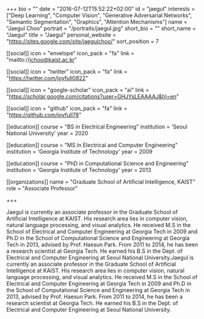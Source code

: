 +++
bio = ""
date = "2016-07-12T15:52:22+02:00"
id = "jaegul"
interests = ["Deep Learning", "Computer Vision", "Generative Adversarial Networks", "Semantic Segmentation", "Graphics", "Attention Mechanisms"]
name = "Jaegul Choo"
portrait = "/portraits/jaegul.jpg"
short_bio = ""
short_name = "Jaegul"
title = "Jaegul"
personal_website = "https://sites.google.com/site/jaegulchoo/"
sort_position = 7

[[social]]
    icon = "envelope"
    icon_pack = "fa"
    link = "mailto://jchoo@kaist.ac.kr"

[[social]]
    icon = "twitter"
    icon_pack = "fa"
    link = "https://twitter.com/joyfull0822"

[[social]]
    icon = "google-scholar"
    icon_pack = "ai"
    link = "https://scholar.google.com/citations?user=GHJYsLEAAAAJ&hl=en"

[[social]]
    icon = "github"
    icon_pack = "fa"
    link = "https://github.com/joyfull78"

[[education]]
    course = "BS in Electrical Engineering"
    institution = 'Seoul National University'
    year = 2020

[[education]]
    course = "MS in Electrical and Computer Engineering"
    institution = 'Georgia Institute of Technology'
    year = 2009

[[education]]
    course = "PhD in Computational Science and Engineering"
    institution = 'Georgia Institute of Technology'
    year = 2013

[[organizations]]
    name = "Graduate School of Artificial Intelligence, KAIST"
    role = "Associate Professor"

+++

Jaegul is currently an associate professor in the Graduate School of Artificial Intelligence at KAIST. His research area lies in computer vision, natural language processing, and visual analytics. He received M.S in the School of Electrical and Computer Engineering at Georgia Tech in 2009 and Ph.D in the School of Computational Science and Engineering at Georgia Tech in 2013, advised by Prof. Haesun Park. From 2011 to 2014, he has been a research scientist at Georgia Tech. He earned his B.S in the Dept. of Electrical and Computer Engineering at Seoul National University.Jaegul is currently an associate professor in the Graduate School of Artificial Intelligence at KAIST. His research area lies in computer vision, natural language processing, and visual analytics. He received M.S in the School of Electrical and Computer Engineering at Georgia Tech in 2009 and Ph.D in the School of Computational Science and Engineering at Georgia Tech in 2013, advised by Prof. Haesun Park. From 2011 to 2014, he has been a research scientist at Georgia Tech. He earned his B.S in the Dept. of Electrical and Computer Engineering at Seoul National University.


